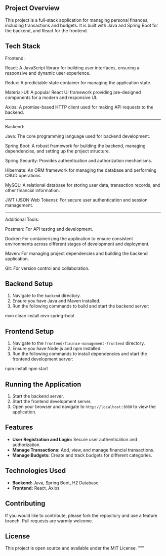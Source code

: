 ## Project Overview
This project is a full-stack application for managing personal finances, including transactions and budgets. It is built with Java and Spring Boot for the backend, and React for the frontend.

## Tech Stack 
Frontend:

React: A JavaScript library for building user interfaces, ensuring a responsive and dynamic user experience.

Redux: A predictable state container for managing the application state.

Material-UI: A popular React UI framework providing pre-designed components for a modern and responsive UI.

Axios: A promise-based HTTP client used for making API requests to the backend.

------------------------------------------------------------------------------------------------------------------------------------------------------------------------------------

Backend:

Java: The core programming language used for backend development.

Spring Boot: A robust framework for building the backend, managing dependencies, and setting up the project structure.

Spring Security: Provides authentication and authorization mechanisms.

Hibernate: An ORM framework for managing the database and performing CRUD operations.

MySQL: A relational database for storing user data, transaction records, and other financial information.

JWT (JSON Web Tokens): For secure user authentication and session management.

------------------------------------------------------------------------------------------------------------------------------------------------------------------------------------

Additional Tools:

Postman: For API testing and development.

Docker: For containerizing the application to ensure consistent environments across different stages of development and deployment.

Maven: For managing project dependencies and building the backend application.

Git: For version control and collaboration.

## Backend Setup
1. Navigate to the `backend` directory.
2. Ensure you have Java and Maven installed.
3. Run the following commands to build and start the backend server:

mvn clean install mvn spring-boot

## Frontend Setup
1. Navigate to the `frontend/finance-management-frontend` directory.
2. Ensure you have Node.js and npm installed.
3. Run the following commands to install dependencies and start the frontend development server:

npm install npm start


## Running the Application
1. Start the backend server.
2. Start the frontend development server.
3. Open your browser and navigate to `http://localhost:3000` to view the application.

## Features
- **User Registration and Login:** Secure user authentication and authorization.
- **Manage Transactions:** Add, view, and manage financial transactions.
- **Manage Budgets:** Create and track budgets for different categories.

## Technologies Used
- **Backend:** Java, Spring Boot, H2 Database
- **Frontend:** React, Axios

## Contributing
If you would like to contribute, please fork the repository and use a feature branch. Pull requests are warmly welcome.

## License
This project is open source and available under the MIT License.
"""


